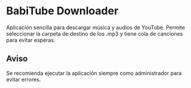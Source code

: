 # BabiTube Downloader
Aplicación sencilla para descargar música y audios de YouTube.
Permite seleccionar la carpeta de destino de los .mp3 y tiene cola de canciones para evitar esperas.

## Aviso
Se recomienda ejecutar la aplicación siempre como administrador para evitar errores.
